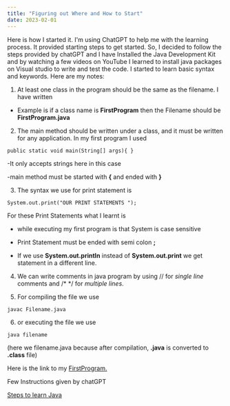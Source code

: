 ```yaml
---
title: "Figuring out Where and How to Start"
date: 2023-02-01
---
```

Here is how I started it. I'm using ChatGPT to help me with the learning process. It provided starting steps to get started. So, I decided to follow the steps provided by chatGPT and I have Installed the Java Development Kit and by watching a few videos on YouTube I learned to install java packages on Visual studio to write and test the code. I started to learn basic syntax and keywords. Here are my notes: 

1. At least one class in the program should be the same as the filename. I have written  

- Example is if a class name is **FirstProgram** then the Filename should be **FirstProgram.java** 

 2. The main method should be written under a class, and it must be written for any application. In my first program I used 
``` 
public static void main(String[] args){ }
```
-It only accepts strings here in this case 

-main method must be started with **{** and ended with **}** 

3. The syntax we use for print statement is 
```
System.out.print("OUR PRINT STATEMENTS "); 
```
For these Print Statements what I learnt is  

- while executing my first program is that System is case sensitive 

- Print Statement must be ended with semi colon **;** 

- If we use **System.out.println** instead of **System.out.print** we get statement in a different line. 

4. We can write comments in java program by using // for _single line_ comments and /* */ for _multiple lines_. 

5. For compiling the file we use  
```
javac Filename.java
```

6. or executing the file we use 
```
java filename
``` 
(here we filename.java because after compilation, **.java** is converted to **.class** file) 

Here is the link to my  [FirstProgram.](https://github.com/nikhilkammula9/language/blob/main/Progress/FirstProgram.java) 

Few Instructions given by chatGPT 

[Steps to learn Java](https://github.com/nikhilkammula9/language/blob/main/Notes/getting%20started%20Notes) 

 

 

 
